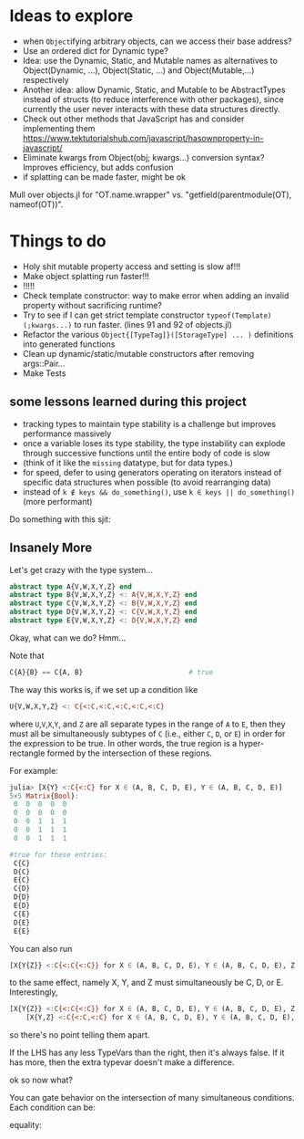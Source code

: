 # Ideas to explore


- when `Object`ifying arbitrary objects, can we access their base address?
- Use an ordered dict for Dynamic type?
- Idea: use the Dynamic, Static, and Mutable names as alternatives to Object(Dynamic, ...), Object(Static, ...) and Object(Mutable,...) respectively
- Another idea: allow Dynamic, Static, and Mutable to be AbstractTypes instead of structs (to reduce interference with other packages), since currently the user never interacts with these data structures directly.
- Check out other methods that JavaScript has and consider implementing them https://www.tektutorialshub.com/javascript/hasownproperty-in-javascript/
- Eliminate kwargs from Object(obj; kwargs...) conversion syntax? Improves efficiency, but adds confusion
- if splatting can be made faster, might be ok

Mull over objects.jl for "OT.name.wrapper" vs. "getfield(parentmodule(OT), nameof(OT))".



# Things to do

- Holy shit mutable property access and setting is slow af!!!
- Make object splatting run faster!!!
- !!!!!
- Check template constructor: way to make error when adding an invalid property without sacrificing runtime?
- Try to see if I can get strict template constructor `typeof(Template)(;kwargs...)` to run faster. (lines 91 and 92 of objects.jl)
- Refactor the various `Object{[TypeTag]}([StorageType] ... )` definitions into generated functions 
- Clean up dynamic/static/mutable constructors after removing args::Pair...
- Make Tests


## some lessons learned during this project
- tracking types to maintain type stability is a challenge but improves performance massively
- once a variable loses its type stability, the type instability can explode through successive functions until the entire body of code is slow
-  (think of it like the `missing` datatype, but for data types.)
- for speed, defer to using generators operating on iterators instead of specific data structures when possible (to avoid rearranging data)
- instead of `k ∉ keys && do_something()`, use `k ∈ keys || do_something()` (more performant)


Do something with this sjit:

## Insanely More

Let's get crazy with the type system...
```julia
abstract type A{V,W,X,Y,Z} end
abstract type B{V,W,X,Y,Z} <: A{V,W,X,Y,Z} end
abstract type C{V,W,X,Y,Z} <: B{V,W,X,Y,Z} end
abstract type D{V,W,X,Y,Z} <: C{V,W,X,Y,Z} end
abstract type E{V,W,X,Y,Z} <: D{V,W,X,Y,Z} end
```
Okay, what can we do? Hmm...

Note that
```julia
C{A}{B} == C{A, B}                          # true
```
The way this works is, if we set up a condition like
```julia
U{V,W,X,Y,Z} <: C{<:C,<:C,<:C,<:C,<:C}
```
where `U`,`V`,`X`,`Y`, and `Z` are all separate types in the range of `A` to `E`, then they must all be simultaneously subtypes of `C` (i.e., either `C`, `D`, or `E`) in order for the expression to be true. In other words, the true region is a hyper-rectangle formed by the intersection of these regions.

For example:

```julia
julia> [X{Y} <:C{<:C} for X ∈ (A, B, C, D, E), Y ∈ (A, B, C, D, E)]
5×5 Matrix{Bool}:
 0  0  0  0  0
 0  0  0  0  0
 0  0  1  1  1
 0  0  1  1  1
 0  0  1  1  1

#true for these entries:
 C{C}
 D{C}
 E{C}
 C{D}
 D{D}
 E{D}
 C{E}
 D{E}
 E{E}
```
You can also run 
```julia
[X{Y{Z}} <:C{<:C{<:C}} for X ∈ (A, B, C, D, E), Y ∈ (A, B, C, D, E), Z ∈ (A, B, C, D, E)]
```
to the same effect, namely X, Y, and Z must simultaneously be C, D, or E. Interestingly,
```julia
[X{Y{Z}} <:C{<:C{<:C}} for X ∈ (A, B, C, D, E), Y ∈ (A, B, C, D, E), Z ∈ (A, B, C, D, E)] ==
    [X{Y,Z} <:C{<:C,<:C} for X ∈ (A, B, C, D, E), Y ∈ (A, B, C, D, E), Z ∈ (A, B, C, D, E)]
```
so there's no point telling them apart.

If the LHS has any less TypeVars than the right, then it's always false. If it has more, then the extra typevar doesn't make a difference.


ok so now what?

You can gate behavior on the intersection of many simultaneous conditions. Each condition can be:

equality: 